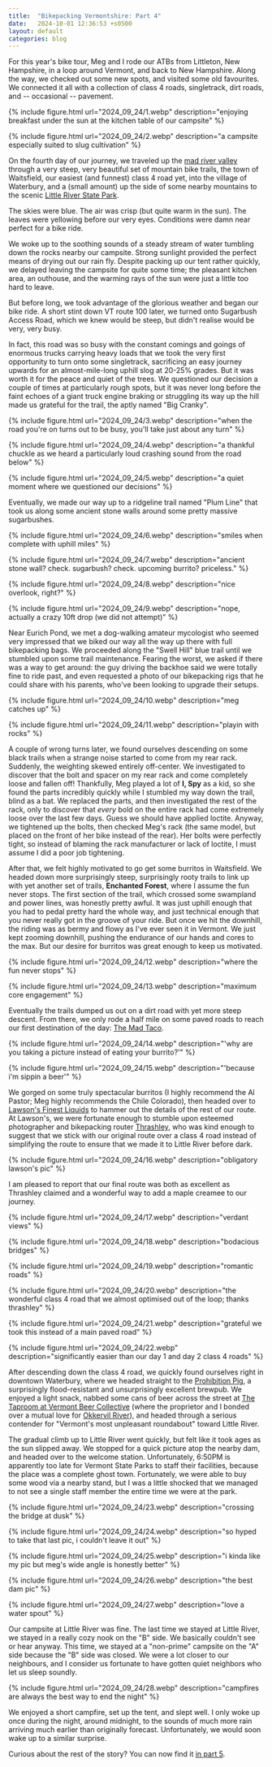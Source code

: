 ```yaml
---
title:  "Bikepacking Vermontshire: Part 4"
date:   2024-10-01 12:36:53 +s0500
layout: default
categories: blog
---
```


For this year's bike tour, Meg and I rode our ATBs from Littleton, New Hampshire, in a loop around Vermont, and back to New Hampshire. Along the way, we checked out some new spots, and visited some old favourites. We connected it all with a collection of class 4 roads, singletrack, dirt roads, and -- occasional -- pavement.

<!-- readmore -->

{% include figure.html url="2024_09_24/1.webp" description="enjoying breakfast under the sun at the kitchen table of our campsite" %}

{% include figure.html url="2024_09_24/2.webp" description="a campsite especially suited to slug cultivation" %}

On the fourth day of our journey, we traveled up the [mad river valley](https://madrivervalley.com/) through a very steep, very beautiful set of mountain bike trails, the town of Waitsfield, our easiest (and funnest) class 4 road yet, into the village of Waterbury, and a (small amount) up the side of some nearby mountains to the scenic [Little River State Park](https://www.vtstateparks.com/littleriver.html).

The skies were blue. The air was crisp (but quite warm in the sun). The leaves were yellowing before our very eyes. Conditions were damn near perfect for a bike ride.

We woke up to the soothing sounds of a steady stream of water tumbling down the rocks nearby our campsite. Strong sunlight provided the perfect means of drying out our rain fly. Despite packing up our tent rather quickly, we delayed leaving the campsite for quite some time; the pleasant kitchen area, an outhouse, and the warming rays of the sun were just a little too hard to leave.

But before long, we took advantage of the glorious weather and began our bike ride. A short stint down VT route 100 later, we turned onto Sugarbush Access Road, which we knew would be steep, but didn't realise would be very, very busy.

In fact, this road was so busy with the constant comings and goings of enormous trucks carrying heavy loads that we took the very first opportunity to turn onto some singletrack, sacrificing an easy journey upwards for an almost-mile-long uphill slog at 20-25% grades. But it was worth it for the peace and quiet of the trees. We questioned our decision a couple of times at particularly rough spots, but it was never long before the faint echoes of a giant truck engine braking or struggling its way up the hill made us grateful for the trail, the aptly named "Big Cranky".

{% include figure.html url="2024_09_24/3.webp" description="when the road you're on turns out to be busy, you'll take just about any turn" %}

{% include figure.html url="2024_09_24/4.webp" description="a thankful chuckle as we heard a particularly loud crashing sound from the road below" %}

{% include figure.html url="2024_09_24/5.webp" description="a quiet moment where we questioned our decisions" %}

Eventually, we made our way up to a ridgeline trail named "Plum Line" that took us along some ancient stone walls around some pretty massive sugarbushes.

{% include figure.html url="2024_09_24/6.webp" description="smiles when complete with uphill miles" %}

{% include figure.html url="2024_09_24/7.webp" description="ancient stone wall? check. sugarbush? check. upcoming burrito? priceless." %}

{% include figure.html url="2024_09_24/8.webp" description="nice overlook, right?" %}

{% include figure.html url="2024_09_24/9.webp" description="nope, actually a crazy 10ft drop (we did not attempt)" %}

Near Eurich Pond, we met a dog-walking amateur mycologist who seemed very impressed that we biked our way all the way up there with full bikepacking bags. We proceeded along the "Swell Hill" blue trail until we stumbled upon some trail maintenance. Fearing the worst, we asked if there was a way to get around: the guy driving the backhoe said we were totally fine to ride past, and even requested a photo of our bikepacking rigs that he could share with his parents, who've been looking to upgrade their setups.

{% include figure.html url="2024_09_24/10.webp" description="meg catches up" %}

{% include figure.html url="2024_09_24/11.webp" description="playin with rocks" %}

A couple of wrong turns later, we found ourselves descending on some black trails when a strange noise started to come from my rear rack. Suddenly, the weighting skewed entirely off-center. We investigated to discover that the bolt and spacer on my rear rack and come completely loose and fallen off! Thankfully, Meg played a lot of **I, Spy** as a kid, so she found the parts incredibly quickly while I stumbled my way down the trail, blind as a bat. We replaced the parts, and then investigated the rest of the rack, only to discover that _every_ bold on the entire rack had come extremely loose over the last few days. Guess we should have applied loctite. Anyway, we tightened up the bolts, then checked Meg's rack (the same model, but placed on the front of her bike instead of the rear). Her bolts were perfectly tight, so instead of blaming the rack manufacturer or lack of loctite, I must assume I did a poor job tightening.

After that, we felt highly motivated to go get some burritos in Waitsfield. We headed down more surprisingly steep, surprisingly rooty trails to link up with yet another set of trails, **Enchanted Forest**, where I assume the fun never stops. The first section of the trail, which crossed some swampland and power lines, was honestly pretty awful. It was just uphill enough that you had to pedal pretty hard the whole way, and just technical enough that you never really got in the groove of your ride. But once we hit the downhill, the riding was as bermy and flowy as I've ever seen it in Vermont. We just kept zooming downhill, pushing the endurance of our hands and cores to the max. But our desire for burritos was great enough to keep us motivated.

{% include figure.html url="2024_09_24/12.webp" description="where the fun never stops" %}

{% include figure.html url="2024_09_24/13.webp" description="maximum core engagement" %}

Eventually the trails dumped us out on a dirt road with yet more steep descent. From there, we only rode a half mile on some paved roads to reach our first destination of the day: [The Mad Taco](https://www.themadtaco.com/locations/waitsfield).


{% include figure.html url="2024_09_24/14.webp" description="'why are you taking a picture instead of eating your burrito?'" %}

{% include figure.html url="2024_09_24/15.webp" description="'because i'm sippin a beer'" %}

We gorged on some truly spectacular burritos (I highly recommend the Al Pastor; Meg highly recommends the Chile Colorado), then headed over to [Lawson's Finest Liquids](https://www.lawsonsfinest.com/) to hammer out the details of the rest of our route. At Lawson's, we were fortunate enough to stumble upon esteemed photographer and bikepacking router [Thrashley](https://www.thrashleyphoto.com/), who was kind enough to suggest that we stick with our original route over a class 4 road instead of simplifying the route to ensure that we made it to Little River before dark.

{% include figure.html url="2024_09_24/16.webp" description="obligatory lawson's pic" %}

I am pleased to report that our final route was both as excellent as Thrashley claimed and a wonderful way to add a maple creamee to our journey.

{% include figure.html url="2024_09_24/17.webp" description="verdant views" %}

{% include figure.html url="2024_09_24/18.webp" description="bodacious bridges" %}

{% include figure.html url="2024_09_24/19.webp" description="romantic roads" %}

{% include figure.html url="2024_09_24/20.webp" description="the wonderful class 4 road that we almost optimised out of the loop; thanks thrashley" %}

{% include figure.html url="2024_09_24/21.webp" description="grateful we took this instead of a main paved road" %}

{% include figure.html url="2024_09_24/22.webp" description="significantly easier than our day 1 and day 2 class 4 roads" %}

After descending down the class 4 road, we quickly found ourselves right in downtown Waterbury, where we headed straight to the [Prohibition Pig](https://www.prohibitionpig.com/), a surprisingly flood-resistant and unsurprisingly excellent brewpub. We enjoyed a light snack, nabbed some cans of beer across the street at [The Taproom at Vermont Beer Collective](https://www.vermontbeercollective.com/) (where the proprietor and I bonded over a mutual love for [Okkervil River](https://www.youtube.com/watch?v=11KAK3XmD9U)), and headed through a serious contender for "Vermont's most unpleasant roundabout" toward Little River.

The gradual climb up to Little River went quickly, but felt like it took ages as the sun slipped away. We stopped for a quick picture atop the nearby dam, and headed over to the welcome station. Unfortunately, 6:50PM is apparently too late for Vermont State Parks to staff their facilities, because the place was a complete ghost town. Fortunately, we were able to buy some wood via a nearby stand, but I was a little shocked that we managed to not see a single staff member the entire time we were at the park.

{% include figure.html url="2024_09_24/23.webp" description="crossing the bridge at dusk" %}

{% include figure.html url="2024_09_24/24.webp" description="so hyped to take that last pic, i couldn't leave it out" %}

{% include figure.html url="2024_09_24/25.webp" description="i kinda like my pic but meg's wide angle is honestly better" %}

{% include figure.html url="2024_09_24/26.webp" description="the best dam pic" %}

{% include figure.html url="2024_09_24/27.webp" description="love a water spout" %}

Our campsite at Little River was fine. The last time we stayed at Little River, we stayed in a really cozy nook on the "B" side. We basically couldn't see or hear anyway. This time, we stayed at a "non-prime" campsite on the "A" side because the "B" side was closed. We were a lot closer to our neighbours, and I consider us fortunate to have gotten quiet neighbors who let us sleep soundly.

{% include figure.html url="2024_09_24/28.webp" description="campfires are always the best way to end the night" %}

We enjoyed a short campfire, set up the tent, and slept well. I only woke up once during the night, around midnight, to the sounds of much more rain arriving much earlier than originally forecast. Unfortunately, we would soon wake up to a similar surprise.

Curious about the rest of the story? You can now find it [in part 5](/blog/2024/10/01/bikepacking-vt-nh-5/).